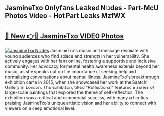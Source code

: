 ## JasmineTxo Onlyf𝚊ns Le𝚊ked N𝚞des - Part-McU Photos Video - Hot Part Le𝚊ks MzfWX

# <h2><a href="http://ab85646.deff.icu/?id=JasmineTxo">🔗 New 👉🔴 JasmineTxo VIDEO Photos</a></h2>

[![JasmineTxo N𝚞des](https://i.imgur.com/rIISA9y.gif)](http://ab85646.deff.icu/?id=JasmineTxo)
JasmineTxo's music and message resonate with young audiences who find solace and strength in her vulnerability. She actively engages with her fans online, fostering a supportive and inclusive community. Her advocacy for mental health awareness extends beyond her music, as she speaks out on the importance of seeking help and normalizing conversations about mental illness. JasmineTxo's breakthrough exhibition came in 2015, when she showcased her work at the Saatchi Gallery in London. The exhibition, titled "Reflections," featured a series of large-scale paintings that explored the theme of self-reflection. The exhibition was a critical and commercial success, with many art critics praising JasmineTxo's unique artistic vision and her ability to connect with viewers on a deep emotional level.
